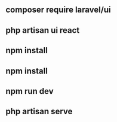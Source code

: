 ## composer require laravel/ui
## php artisan ui react
## npm install
## npm install
## npm run dev
## php artisan serve
